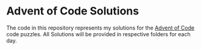 # Advent of Code Solutions

The code in this repository represents my solutions for the [Advent of Code](https://adventofcode.com/2020) code puzzles.
All Solutions will be provided in respective folders for each day.